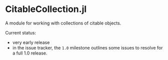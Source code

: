 # CitableCollection.jl

A module for working with collections of citable objects.

Current status: 

- very early release
- in the issue tracker, the `1.0` milestone outlines some issues to resolve for a full 1.0 release.